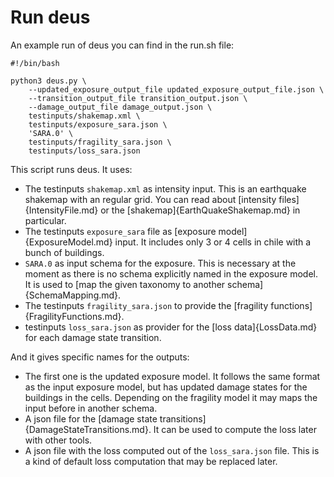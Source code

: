 # Run deus

An example run of deus you can find in the run.sh file:

```shell
#!/bin/bash

python3 deus.py \
    --updated_exposure_output_file updated_exposure_output_file.json \
    --transition_output_file transition_output.json \
    --damage_output_file damage_output.json \
    testinputs/shakemap.xml \
    testinputs/exposure_sara.json \
    'SARA.0' \
    testinputs/fragility_sara.json \
    testinputs/loss_sara.json
```

This script runs deus. It uses:
- The testinputs `shakemap.xml` as intensity input.
  This is an earthquake shakemap with an regular grid.
  You can read about [intensity files]{IntensityFile.md} or 
  the [shakemap]{EarthQuakeShakemap.md} in particular.
- The testinputs `exposure_sara` file as [exposure model]{ExposureModel.md} input.
  It includes only 3 or 4 cells in chile with a bunch of buildings.
- `SARA.0` as input schema for the exposure. This is necessary at the moment
  as there is no schema explicitly named in the exposure model.
  It is used to [map the given taxonomy to another schema]{SchemaMapping.md}.
- The testinputs `fragility_sara.json` to provide the [fragility functions]{FragilityFunctions.md}.
- testinputs `loss_sara.json` as provider for the [loss data]{LossData.md} for each
  damage state transition.

And it gives specific names for the outputs:
- The first one is the updated exposure model. It follows the same
  format as the input exposure model, but has updated damage states
  for the buildings in the cells. Depending on the fragility model
  it may maps the input before in another schema.
- A json file for the [damage state transitions]{DamageStateTransitions.md}. It can be used
  to compute the loss later with other tools.
- A json file with the loss computed out of the `loss_sara.json` file.
  This is a kind of default loss computation that may be replaced later.
